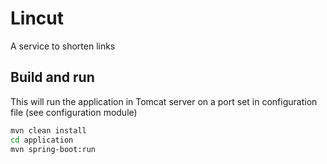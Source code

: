 # Lincut
A service to shorten links

## Build and run
This will run the application in Tomcat server on a port set in configuration file (see configuration module)
```bash
mvn clean install
cd application
mvn spring-boot:run
```
